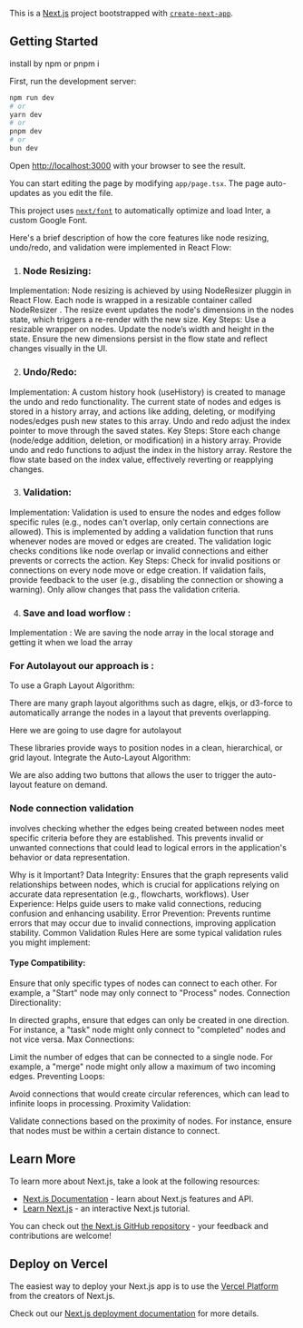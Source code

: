 This is a [Next.js](https://nextjs.org/) project bootstrapped with [`create-next-app`](https://github.com/vercel/next.js/tree/canary/packages/create-next-app).

## Getting Started

install by npm or pnpm i

First, run the development server:

```bash
npm run dev
# or
yarn dev
# or
pnpm dev
# or
bun dev
```

Open [http://localhost:3000](http://localhost:3000) with your browser to see the result.

You can start editing the page by modifying `app/page.tsx`. The page auto-updates as you edit the file.

This project uses [`next/font`](https://nextjs.org/docs/basic-features/font-optimization) to automatically optimize and load Inter, a custom Google Font.



Here's a brief description of how the core features like node resizing, undo/redo, and validation were implemented in React Flow:

1) ### Node Resizing:
Implementation: Node resizing is achieved by using NodeResizer pluggin in React Flow. Each node is wrapped in a resizable container  called NodeResizer . The resize event updates the node's dimensions in the nodes state, which triggers a re-render with the new size.
Key Steps:
Use a resizable wrapper on nodes.
Update the node’s width and height in the state.
Ensure the new dimensions persist in the flow state and reflect changes visually in the UI.


2) ### Undo/Redo:
Implementation: A custom history hook (useHistory) is created to manage the undo and redo functionality. The current state of nodes and edges is stored in a history array, and actions like adding, deleting, or modifying nodes/edges push new states to this array. Undo and redo adjust the index pointer to move through the saved states.
Key Steps:
Store each change (node/edge addition, deletion, or modification) in a history array.
Provide undo and redo functions to adjust the index in the history array.
Restore the flow state based on the index value, effectively reverting or reapplying changes.

3) ### Validation:
Implementation: Validation is used to ensure the nodes and edges follow specific rules (e.g., nodes can't overlap, only certain connections are allowed). This is implemented by adding a validation function that runs whenever nodes are moved or edges are created. The validation logic checks conditions like node overlap or invalid connections and either prevents or corrects the action.
Key Steps:
Check for invalid positions or connections on every node move or edge creation.
If validation fails, provide feedback to the user (e.g., disabling the connection or showing a warning).
Only allow changes that pass the validation criteria.

4) ### Save and load worflow : 
Implementation : 
We are saving the node array in the local storage and getting it when we load the array 


### For Autolayout our approach is : 
To use a Graph Layout Algorithm:

There are many  graph layout algorithms such as dagre, elkjs, or d3-force to automatically arrange the nodes in a layout that prevents overlapping.

Here we are going to use dagre for autolayout

These libraries provide ways to position nodes in a clean, hierarchical, or grid layout.
Integrate the Auto-Layout Algorithm:

We are also adding two buttons that allows the user to trigger the auto-layout feature on demand.

### Node connection validation 
involves checking whether the edges being created between nodes meet specific criteria before they are established. This prevents invalid or unwanted connections that could lead to logical errors in the application's behavior or data representation.

Why is it Important?
Data Integrity: Ensures that the graph represents valid relationships between nodes, which is crucial for applications relying on accurate data representation (e.g., flowcharts, workflows).
User Experience: Helps guide users to make valid connections, reducing confusion and enhancing usability.
Error Prevention: Prevents runtime errors that may occur due to invalid connections, improving application stability.
Common Validation Rules
Here are some typical validation rules you might implement:

#### Type Compatibility:

Ensure that only specific types of nodes can connect to each other. For example, a "Start" node may only connect to "Process" nodes.
Connection Directionality:

In directed graphs, ensure that edges can only be created in one direction. For instance, a "task" node might only connect to "completed" nodes and not vice versa.
Max Connections:

Limit the number of edges that can be connected to a single node. For example, a "merge" node might only allow a maximum of two incoming edges.
Preventing Loops:

Avoid connections that would create circular references, which can lead to infinite loops in processing.
Proximity Validation:

Validate connections based on the proximity of nodes. For instance, ensure that nodes must be within a certain distance to connect.



## Learn More

To learn more about Next.js, take a look at the following resources:

- [Next.js Documentation](https://nextjs.org/docs) - learn about Next.js features and API.
- [Learn Next.js](https://nextjs.org/learn) - an interactive Next.js tutorial.

You can check out [the Next.js GitHub repository](https://github.com/vercel/next.js/) - your feedback and contributions are welcome!

## Deploy on Vercel

The easiest way to deploy your Next.js app is to use the [Vercel Platform](https://vercel.com/new?utm_medium=default-template&filter=next.js&utm_source=create-next-app&utm_campaign=create-next-app-readme) from the creators of Next.js.

Check out our [Next.js deployment documentation](https://nextjs.org/docs/deployment) for more details.
